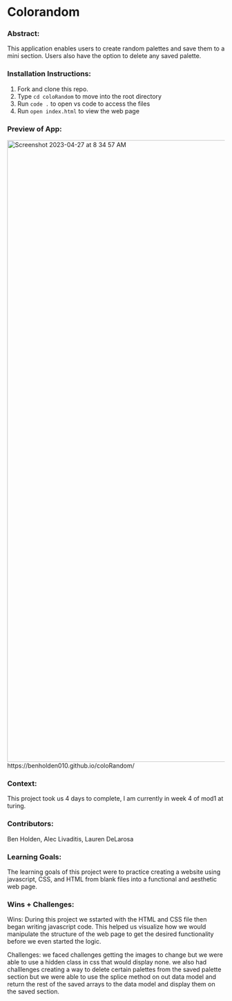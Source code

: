 # Colorandom

### Abstract:

This application enables users to create random palettes and save them to a mini section. Users also have the option to delete any saved palette.

### Installation Instructions:

1. Fork and clone this repo.
2. Type `cd coloRandom` to move into the root directory
3. Run `code .` to open vs code to access the files
4. Run `open index.html` to view the web page

### Preview of App:

<img width="1440" alt="Screenshot 2023-04-27 at 8 34 57 AM" src="https://user-images.githubusercontent.com/126317930/234896469-0012f88a-fa8c-47db-85b8-c6a8da8d7f41.png">
https://benholden010.github.io/coloRandom/

### Context:

This project took us 4 days to complete, I am currently in week 4 of mod1 at turing.

### Contributors:

Ben Holden, Alec Livaditis, Lauren DeLarosa

### Learning Goals:

The learning goals of this project were to practice creating a website using javascript, CSS, and HTML from blank files into a functional and aesthetic web page.

### Wins + Challenges:

Wins: During this project we sstarted with the HTML and CSS file then began writing javascript code. This helped us visualize how we would manipulate the structure of the web page to get the desired functionality before we even started the logic.

Challenges: we faced challenges getting the images to change but we were able to use a hidden class in css that would display none. we also had challlenges creating a way to delete certain palettes from the saved palette section but we were able to use the splice method on out data model and return the rest of the saved arrays to the data model and display them on the saved section.
